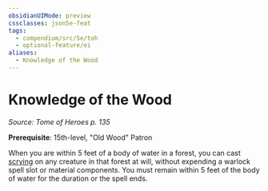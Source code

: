 ```yaml
---
obsidianUIMode: preview
cssclasses: json5e-feat
tags:
  - compendium/src/5e/toh
  - optional-feature/ei
aliases:
  - Knowledge of the Wood
---
```

# Knowledge of the Wood
*Source: Tome of Heroes p. 135*  

**Prerequisite**: 15th-level, "Old Wood" Patron

When you are within 5 feet of a body of water in a forest, you can cast [scrying](2-Mechanics/CLI/spells/scrying.md) on any creature in that forest at will, without expending a warlock spell slot or material components. You must remain within 5 feet of the body of water for the duration or the spell ends.